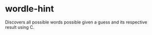 # wordle-hint
Discovers all possible words possible given a guess and its respective result using C.
